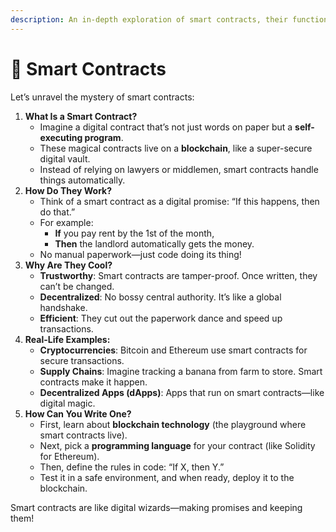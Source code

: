 ```yaml
---
description: An in-depth exploration of smart contracts, their functionality, benefits, real-world applications, and how to write one.
---
```


# 📜 Smart Contracts

Let’s unravel the mystery of smart contracts:

1. **What Is a Smart Contract?**
   * Imagine a digital contract that’s not just words on paper but a **self-executing program**.
   * These magical contracts live on a **blockchain**, like a super-secure digital vault.
   * Instead of relying on lawyers or middlemen, smart contracts handle things automatically.
2. **How Do They Work?**
   * Think of a smart contract as a digital promise: “If this happens, then do that.”
   * For example:
     * **If** you pay rent by the 1st of the month,
     * **Then** the landlord automatically gets the money.
   * No manual paperwork—just code doing its thing!
3. **Why Are They Cool?**
   * **Trustworthy**: Smart contracts are tamper-proof. Once written, they can’t be changed.
   * **Decentralized**: No bossy central authority. It’s like a global handshake.
   * **Efficient**: They cut out the paperwork dance and speed up transactions.
4. **Real-Life Examples:**
   * **Cryptocurrencies**: Bitcoin and Ethereum use smart contracts for secure transactions.
   * **Supply Chains**: Imagine tracking a banana from farm to store. Smart contracts make it happen.
   * **Decentralized Apps (dApps)**: Apps that run on smart contracts—like digital magic.
5. **How Can You Write One?**
   * First, learn about **blockchain technology** (the playground where smart contracts live).
   * Next, pick a **programming language** for your contract (like Solidity for Ethereum).
   * Then, define the rules in code: “If X, then Y.”
   * Test it in a safe environment, and when ready, deploy it to the blockchain.

Smart contracts are like digital wizards—making promises and keeping them!
